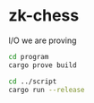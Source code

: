 # zk-chess
I/O we are proving
```bash
cd program
cargo prove build

cd ../script
cargo run --release
```

